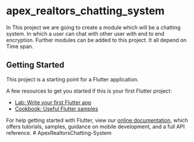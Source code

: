 # apex_realtors_chatting_system

In This project we are going to create a module which will be a chatting system. In which a user can chat with other user with end to end encryption. Further modules can be added to this project. It all depend on Time span.

## Getting Started

This project is a starting point for a Flutter application.

A few resources to get you started if this is your first Flutter project:

- [Lab: Write your first Flutter app](https://flutter.dev/docs/get-started/codelab)
- [Cookbook: Useful Flutter samples](https://flutter.dev/docs/cookbook)

For help getting started with Flutter, view our
[online documentation](https://flutter.dev/docs), which offers tutorials,
samples, guidance on mobile development, and a full API reference.
#   A p e x R e a l t o r s C h a t t i n g - S y s t e m  
 
